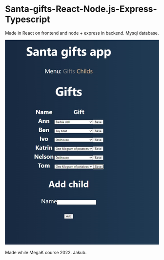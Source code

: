 # Santa-gifts-React-Node.js-Express-Typescript

Made in React on frontend and node + express in backend.
Mysql database.

<img src="https://raw.githubusercontent.com/xmNuc/Santa-gifts-React-Node.js-Express-Typescript/master/2.jpg" alt="Santas gifts app screanshot" />


Made while MegaK course 2022. Jakub.

